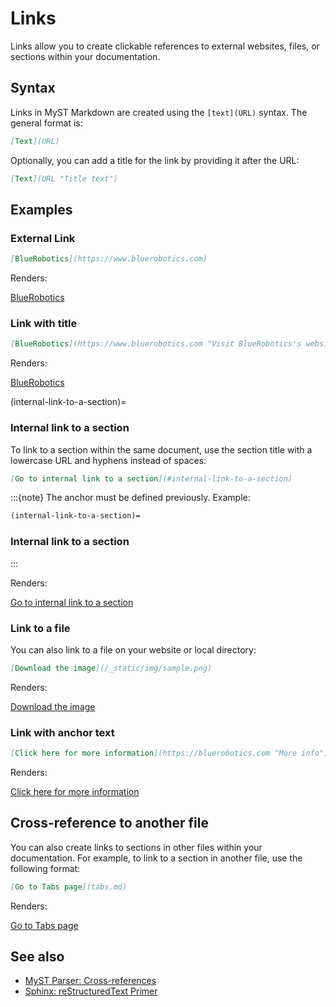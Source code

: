 # Links

Links allow you to create clickable references to external websites, files, or sections within your documentation.

## Syntax

Links in MyST Markdown are created using the `[text](URL)` syntax. The general format is:

```md
[Text](URL)
```

Optionally, you can add a title for the link by providing it after the URL:

```md
[Text](URL "Title text")
```

## Examples

### External Link

```md
[BlueRobotics](https://www.bluerobotics.com)
```

Renders:

[BlueRobotics](https://www.bluerobotics.com)

### Link with title

```md
[BlueRobotics](https://www.bluerobotics.com "Visit BlueRobotics's website")
```

Renders:

[BlueRobotics](https://www.bluerobotics.com "Visit BlueRobotics's website")

(internal-link-to-a-section)=
### Internal link to a section

To link to a section within the same document, use the section title with a lowercase URL and hyphens instead of spaces:

```md
[Go to internal link to a section](#internal-link-to-a-section)
```

:::{note}
The anchor must be defined previously. Example:

```md
(internal-link-to-a-section)=
```
### Internal link to a section
:::

Renders:

[Go to internal link to a section](#internal-link-to-a-section)

### Link to a file

You can also link to a file on your website or local directory:

```md
[Download the image](/_static/img/sample.png)
```

Renders:

[Download the image](/_static/sample.png)

### Link with anchor text

```md
[Click here for more information](https://bluerobotics.com "More info")
```

Renders:

[Click here for more information](https://bluerobotics.com "More info")

## Cross-reference to another file

You can also create links to sections in other files within your documentation. For example, to link to a section in another file, use the following format:

```md
[Go to Tabs page](tabs.md)
```

Renders:

[Go to Tabs page](tabs.md)

## See also

- [MyST Parser: Cross-references](https://myst-parser.readthedocs.io/en/latest/syntax/cross-referencing.html)
- [Sphinx: reStructuredText Primer](https://www.sphinx-doc.org/en/master/usage/restructuredtext/basics.html)

